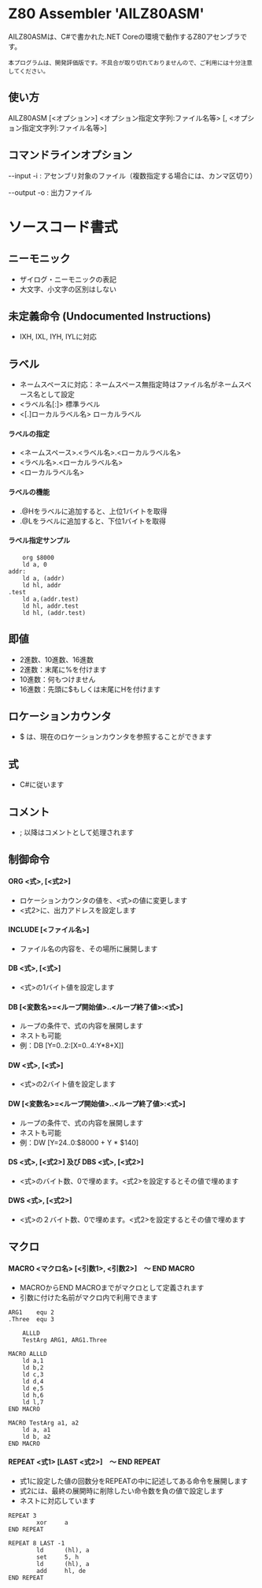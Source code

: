 # Z80 Assembler 'AILZ80ASM'
AILZ80ASMは、C#で書かれた.NET Coreの環境で動作するZ80アセンブラです。

`本プログラムは、開発評価版です。不具合が取り切れておりませんので、ご利用には十分注意してください。`

## 使い方
AILZ80ASM [<オプション>] <オプション指定文字列:ファイル名等> [, <オプション指定文字列:ファイル名等>]

## コマンドラインオプション
--input -i : アセンブリ対象のファイル（複数指定する場合には、カンマ区切り）

--output -o  : 出力ファイル

# ソースコード書式

## ニーモニック
- ザイログ・ニーモニックの表記
- 大文字、小文字の区別はしない

## 未定義命令 (Undocumented Instructions) 
- IXH, IXL, IYH, IYLに対応

## ラベル
- ネームスペースに対応：ネームスペース無指定時はファイル名がネームスペース名として設定
- <ラベル名[:]> 標準ラベル
- <[.]ローカルラベル名> ローカルラベル

#### ラベルの指定
- <ネームスペース>.<ラベル名>.<ローカルラベル名>
- <ラベル名>.<ローカルラベル名>
- <ローカルラベル名>

#### ラベルの機能
- .@Hをラベルに追加すると、上位1バイトを取得
- .@Lをラベルに追加すると、下位1バイトを取得

#### ラベル指定サンプル
```
	org $8000
	ld a, 0
addr:
	ld a, (addr)
	ld hl, addr
.test
	ld a,(addr.test)
	ld hl, addr.test
	ld hl, (addr.test)
```

## 即値
- 2進数、10進数、16進数
- 2進数：末尾に%を付けます
- 10進数：何もつけません
- 16進数：先頭に$もしくは末尾にHを付けます

## ロケーションカウンタ
- $ は、現在のロケーションカウンタを参照することができます

## 式
- C#に従います

## コメント
- ; 以降はコメントとして処理されます

## 制御命令
#### ORG <式>, [<式2>]
- ロケーションカウンタの値を、<式>の値に変更します
- <式2>に、出力アドレスを設定します
#### INCLUDE [<ファイル名>]
- ファイル名の内容を、その場所に展開します
#### DB <式>, [<式>]
- <式>の1バイト値を設定します
#### DB [<変数名>=<ループ開始値>..<ループ終了値>:<式>]
- ループの条件で、式の内容を展開します
- ネストも可能
- 例：DB [Y=0..2:[X=0..4:Y*8+X]]
#### DW <式>, [<式>]
- <式>の2バイト値を設定します
#### DW [<変数名>=<ループ開始値>..<ループ終了値>:<式>]
- ループの条件で、式の内容を展開します
- ネストも可能
- 例：DW [Y=24..0:$8000 + Y * $140]
#### DS <式>, [<式2>] 及び DBS <式>, [<式2>]
- <式>のバイト数、0で埋めます。<式2>を設定するとその値で埋めます
#### DWS <式>, [<式2>]
- <式>の２バイト数、0で埋めます。<式2>を設定するとその値で埋めます

## マクロ
#### MACRO <マクロ名> [<引数1>, <引数2>]　～ END MACRO
- MACROからEND MACROまでがマクロとして定義されます
- 引数に付けた名前がマクロ内で利用できます
```
ARG1	equ 2
.Three  equ 3
	
	ALLLD
	TestArg ARG1, ARG1.Three

MACRO ALLLD
	ld a,1
	ld b,2
	ld c,3
	ld d,4
	ld e,5
	ld h,6
	ld l,7
END MACRO

MACRO TestArg a1, a2
	ld a, a1
	ld b, a2
END MACRO
```

#### REPEAT <式1> [LAST <式2>]　～ END REPEAT
- 式1に設定した値の回数分をREPEATの中に記述してある命令を展開します
- 式2には、最終の展開時に削除したい命令数を負の値で設定します
- ネストに対応しています
```
REPEAT 3
        xor     a
END REPEAT

REPEAT 8 LAST -1
        ld      (hl), a
        set     5, h
        ld      (hl), a
        add     hl, de
END REPEAT
```
